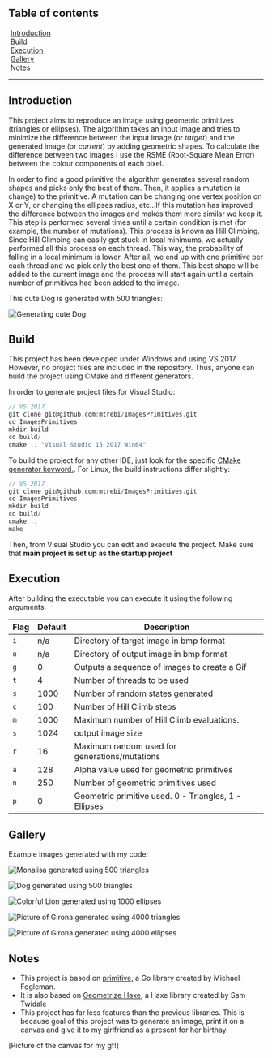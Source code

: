 ## Table of contents

&nbsp;[Introduction](https://github.com/mtrebi/ImagesPrimitives#introduction)  <br/> 
&nbsp;[Build](https://github.com/mtrebi/ImagesPrimitives#build)  <br/>
&nbsp;[Execution](https://github.com/mtrebi/ImagesPrimitives#execution)  <br/>
&nbsp;[Gallery](https://github.com/mtrebi/ImagesPrimitives#gallery)  <br/>
&nbsp;[Notes](https://github.com/mtrebi/ImagesPrimitives#notes)  <br/>

----------

## Introduction

This project aims to reproduce an image using geometric primitives (triangles or ellipses). The algorithm takes an input image and tries to minimize the difference between the input image (or *target*) and the generated image (or *current*) by adding geometric shapes. To calculate the difference between two images I use the RSME (Root-Square Mean Error) between the colour components of each pixel.

In order to find a good primitive the algorithm generates several random shapes and picks only the best of them. Then, it applies a mutation (a change) to the primitive. A mutation can be changing one vertex position on X or Y, or changing the ellipses radius, etc...If this mutation has improved the difference between the images and makes them more similar we keep it. This step is performed several times until a certain condition is met (for example, the number of mutations). This process is known as Hill Climbing. Since Hill Climbing can easily get stuck in local minimums, we actually performed all this process on each thread. This way, the probability of falling in a local minimum is lower. After all, we end up with one primitive per each thread and we pick only the best one of them. This best shape will be added to the current image and the process will start again until a certain number of primitives had been added to the image.

This cute Dog is generated with 500 triangles:

![Generating cute Dog](https://raw.githubusercontent.com/mtrebi/ImagesPrimitives/master/docs/images/sona_500t.gif)

## Build

This project has been developed under Windows and using VS 2017. However, no project files are included in the repository. Thus, anyone can build the project using CMake and different generators. 

In order to generate project files for Visual Studio:

```c
// VS 2017
git clone git@github.com:mtrebi/ImagesPrimitives.git
cd ImagesPrimitives
mkdir build
cd build/
cmake .. "Visual Studio 15 2017 Win64"
```

To build the project for any other IDE, just look for the specific [CMake generator keyword.](https://cmake.org/cmake/help/v3.0/manual/cmake-generators.7.html). For Linux, the build instructions differ slightly:

```c
// VS 2017
git clone git@github.com:mtrebi/ImagesPrimitives.git
cd ImagesPrimitives
mkdir build
cd build/
cmake ..
make
```

Then, from Visual Studio you can edit and execute the project. Make sure that __main project is set up as the startup project__

## Execution

After building the executable you can execute it using the following arguments.

| Flag | Default | Description |
| --- | --- | --- |
| `i` | n/a | Directory of target image in bmp format |
| `o` | n/a | Directory of output image in bmp format |
| `g` | 0 | Outputs a sequence of images to create a Gif |
| `t` | 4 | Number of threads to be used |
| `s` | 1000 | Number of random states generated |
| `c` | 100 | Number of Hill Climb steps |
| `m` | 1000 | Maximum number of Hill Climb evaluations. |
| `s` | 1024 | output image size |
| `r` | 16 | Maximum random used for generations/mutations |
| `a` | 128 | Alpha value used for geometric primitives |
| `n` | 250 | Number of geometric primitives used |
| `p` | 0 | Geometric primitive used. 0 - Triangles, 1 - Ellipses |

## Gallery

Example images generated with my code:

![Monalisa generated using 500 triangles](https://raw.githubusercontent.com/mtrebi/ImagesPrimitives/master/docs/images/monalisa_500t.bmp)

![Dog generated using 500 triangles](https://raw.githubusercontent.com/mtrebi/ImagesPrimitives/master/docs/images/sona_500t.bmp)

![Colorful Lion generated using 1000 ellipses](https://raw.githubusercontent.com/mtrebi/ImagesPrimitives/master/docs/images/lion_small_1000e.bmp)

![Picture of Girona generated using 4000 triangles](https://raw.githubusercontent.com/mtrebi/ImagesPrimitives/master/docs/images/girona2_4000t.bmp)

![Picture of Girona generated using 4000 ellipses](https://raw.githubusercontent.com/mtrebi/ImagesPrimitives/master/docs/images/girona_4000e.bmp)

## Notes
- This project is based on [primitive](https://github.com/fogleman/primitive), a Go library created by Michael Fogleman.
- It is also based on [Geometrize Haxe](https://github.com/Tw1ddle/geometrize-haxe), a Haxe library created by Sam Twidale
- This project has far less features than the previous libraries. This is because goal of this project was to generate an image, print it on a canvas and give it to my girlfriend as a present for her birthay.

[Picture of the canvas for my gf!]
